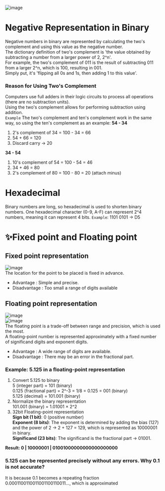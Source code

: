 ![image](https://github.com/vacu9708/Fundamental-knowledge/assets/67142421/71f0e5a2-b821-4959-94ba-4b104463b3f8)
# Negative Representation in Binary
Negative numbers in binary are represented by calculating the two's complement and using this value as the negative number.<br>
The dictionary definition of two's complement is 'the value obtained by subtracting a number from a larger power of 2, 2^n'.<br>
For example, the two's complement of 011 is the result of subtracting 011 from a larger 2^n, which is 100, resulting in 001.<br>
Simply put, it's 'flipping all 0s and 1s, then adding 1 to this value'.<br>

### Reason for Using Two's Complement
Computers use full adders in their logic circuits to process all operations (there are no subtraction units).<br>
Using the two's complement allows for performing subtraction using addition.<br>
`Example`
The two's complement and ten's complement work in the same way, so using the ten's complement as an example:
**54 - 34**
1. 2's complement of 34 = 100 - 34 = 66
2. 54 + 66 = 120
3. Discard carry → 20

**34 - 54**
1. 10's complement of 54 = 100 - 54 = 46
2. 34 + 46 = 80
3. 2's complement of 80 = 100 - 80 = 20 (attach minus)

# Hexadecimal
Binary numbers are long, so hexadecimal is used to shorten binary numbers.
One hexadecimal character (0-9, A-F) can represent 2^4 numbers, meaning it can represent 4 bits.
`Example`: 1101 0101 → D5

# ✨Fixed point and Floating point
## Fixed point representation
![image](https://github.com/vacu9708/Fundamental-knowledge/assets/67142421/153f813c-9b4d-48da-8758-cd4fea293400)<br>
The location for the point to be placed is fixed in advance.
- Advantage : Simple and precise.
- Disadvantage : Too small a range of digits available

## Floating point representation
![image](https://user-images.githubusercontent.com/67142421/177052503-2f8fff7b-28ca-486a-8a13-e2cbf473930a.png)<br>
![image](https://user-images.githubusercontent.com/67142421/177052506-bb3fb3dd-9ddc-4043-9ef8-13158f628f29.png)<br>
The floating point is a trade-off between range and precision, which is used the most.<br>
A floating-point number is represented approximately with a fixed number of significand digits and exponent digits.

* Advantage : A wide range of digits are available.
* Disadvantage : There may be an error in the fractional part.
### Example: 5.125 in a floating-point representation
1. Convert 5.125 to binary<br>
   5 (integer part) = 101 (binary)<br>
   0.125 (fractional part) = 2^-3 = 1/8 = 0.125 = 001 (binary)<br>
   5.125 (decimal) = 101.001 (binary)<br>
2. Normalize the binary representation<br>
   101.001 (binary) = 1.01001 × 2^2<br>
3. 32bit Floating-point representation<br>
   **Sign bit (1 bit)**: 0 (positive number)<br>
   **Exponent (8 bits)**: The exponent is determined by adding the bias (127) and the power of 2 -> 2 + 127 = 129, which is represented as 10000001 in binary.<br>
   **Significand (23 bits)**: The significand is the fractional part -> 01001.

**Result: 0 | 10000001 | 01001000000000000000000**

### 5.125 can be represented precisely without any errors. Why 0.1 is not accurate?
It is because 0.1 becomes a repeating fraction 0.0001100110011001100110011..., which is approximated<br>
